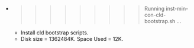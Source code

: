 * >>>>>>>>> Running inst-min-con-cld-bootstrap.sh ...
  * Install cld bootstrap scripts.
  * Disk size = 1362484K. Space Used = 12K.
